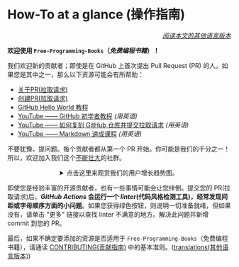 # How-To at a glance (操作指南)

<div align="right" markdown="1">

*[阅读本文的其他语言版本](README.md#translations)*

</div>

**欢迎使用 `Free-Programming-Books`（*免费编程书籍*）！**

我们欢迎新的贡献者；即使是在 GitHub 上首次提出 Pull Request (PR) 的人。如果您是其中之一，那么以下资源可能会有所帮助：

* [关于PR(拉取请求)](https://docs.github.com/cn/pull-requests/collaborating-with-pull-requests/proposing-changes-to-your-work-with-pull-requests/about-pull-requests)
* [创建PR(拉取请求)](https://docs.github.com/cn/pull-requests/collaborating-with-pull-requests/proposing-changes-to-your-work-with-pull-requests/creating-a-pull-request)
* [GitHub Hello World 教程](https://docs.github.com/cn/get-started/quickstart/hello-world)
* [YouTube —— GitHub 初学者教程](https://www.youtube.com/watch?v=0fKg7e37bQE) *(用英语)*
* [YouTube —— 如何复刻 GitHub 仓库并提交拉取请求](https://www.youtube.com/watch?v=G1I3HF4YWEw) *(用英语)*
* [YouTube —— Markdown 速成课程](https://www.youtube.com/watch?v=HUBNt18RFbo) *(用英语)*


不要犹豫，提问题。每个贡献者都从第一个 PR 开始。你可能是我们的千分之一！所以，欢迎加入我们这个[不断壮大](https://www.apiseven.com/en/contributor-graph?chart=contributorOverTime&repo=ebookfoundation/free-programming-books)的社群。

<details align="center" markdown="1">
<summary>点击这里来观赏我们的用户增长趋势图。</summary>


[![EbookFoundation/free-programming-books的贡献者趋势图](https://contributor-overtime-api.apiseven.com/contributors-svg?chart=contributorOverTime&repo=ebookfoundation/free-programming-books)](https://www.apiseven.com/en/contributor-graph?chart=contributorOverTime&repo=ebookfoundation/free-programming-books)

[![EbookFoundation/free-programming-books的月活跃贡献者图表](https://contributor-overtime-api.apiseven.com/contributors-svg?chart=contributorMonthlyActivity&repo=ebookfoundation/free-programming-books)](https://www.apiseven.com/en/contributor-graph?chart=contributorMonthlyActivity&repo=ebookfoundation/free-programming-books)

</details>

即使您是经验丰富的开源贡献者，也有一些事情可能会让您绊倒。提交您的 PR(拉取请求)后，***GitHub Actions* 会运行一个 *linter*(代码风格检测工具)，经常发现间距或字母顺序方面的小问题**。如果您获得绿色按钮，则说明一切准备就绪，但如果没有，请单击 "更多" 链接以查找 linter 不满意的地方。解决此问题并新增 commit 到您的 PR。

最后，如果不确定要添加的资源是否适用于 `Free-Programming-Books`（免费编程书籍），请通读 [CONTRIBUTING(贡献指南)](CONTRIBUTING-zh.md) 中的基本准则。([translations(其他语言版本)](README.md#translations))
